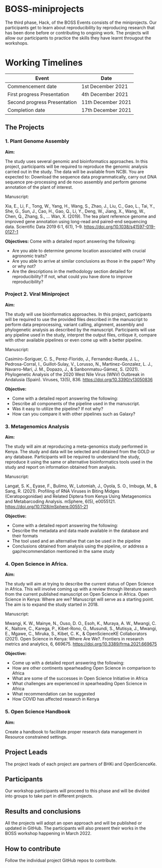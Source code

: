 # BOSS-miniprojects
The third phase, Hack, of the BOSS Events consists of the miniprojects. Our participants get to learn about reproducibility by reproducing research that has been done before or contributing to ongoing work. The projects will allow our participants to practice the skills they have learnt througout the workshops. 
# Working Timelines
Event                         | Date
------------------------------| -----------------
Commencement date             | 1st December 2021
First progress Presentation   | 4th December 2021
Second progress Presentation  | 11th December 2021
Completion date               | 17th December 2021

## The Projects

### 1. Plant Genome Assembly 

<b>Aim:</b>

The study uses several genomic and bioinformatics approaches. In this project, participants will be required to reproduce the genomic analysis carried out in the study. The data will be available from NCBI. You are expected to: Download the sequence data programmatically, carry out DNA sequence pre-processing and de novo assembly and perform genome annotation of the plant of interest. 

Manuscript:

Xia, E., Li, F., Tong, W., Yang, H., Wang, S., Zhao, J., Liu, C., Gao, L., Tai, Y., She, G., Sun, J., Cao, H., Gao, Q., Li, Y., Deng, W., Jiang, X., Wang, W., Chen, Q., Zhang, S., … Wan, X. (2019). The tea plant reference genome and improved gene annotation using long-read and paired-end sequencing data. Scientific Data 2019 6:1, 6(1), 1–9. https://doi.org/10.1038/s41597-019-0127-1

<b>Objectives:</b>
Come with a detailed report answering the following:
 - Are you able to determine genome location associated with crucial agronomic traits?
 - Are you able to arrive at similar conclusions as those in the paper? Why or why not?
- Are the descriptions in the methodology section detailed for reproducibility? If not, what could you have done to improve reproducibility?

### Project 2. Viral Miniproject

 <b>Aim:</b>
 
The study will use bioinformatics approaches. In this project, participants will be required to use the provided files described in the manuscript to perform data preprocessing, variant calling, alignment, assembly and phylogenetic analysis as described by the manuscript. Participants will use any pipeline used in the study, interpret the output files, critique it, compare with other available pipelines or even come up with a better pipeline.  

Manuscript:

Casimiro-Soriguer, C. S., Perez-Florido, J., Fernandez-Rueda, J. L., Pedrosa-Corral, I., Guillot-Sulay, V., Lorusso, N., Martinez-Gonzalez, L. J., Navarro-Marí, J. M., Dopazo, J., & Sanbonmatsu-Gámez, S. (2021). Phylogenetic Analysis of the 2020 West Nile Virus (WNV) Outbreak in Andalusia (Spain). Viruses, 13(5), 836. https://doi.org/10.3390/v13050836

<b>Objective:</b>
- Come with a detailed report answering the following:
- Describe all components of the pipeline used in the manuscript.
- Was it easy to utilize the pipeline? If not why?
- How can you compare it with other pipelines such as Galaxy?


### 3. Metagenomics Analysis
<b>Aim:</b>

The study will aim at reproducing a meta-genomics study performed in Kenya. The study and data will be selected and obtained from the GOLD or any database. Participants will be required to understand the study, reproduce it using the same or alternative bioinformatics tools used in the study and report on information obtained from analysis. 

Manuscript:

Langat, S. K., Eyase, F., Bulimo, W., Lutomiah, J., Oyola, S. O., Imbuga, M., & Sang, R. (2021). Profiling of RNA Viruses in Biting Midges (Ceratopogonidae) and Related Diptera from Kenya Using Metagenomics and Metabarcoding Analysis. mSphere, 6(5), e0055121. https://doi.org/10.1128/mSphere.00551-21

<b>Objective:</b>
- Come with a detailed report answering the following:
- Describe the metadata and data made available in the database and their formats
- The tool used and an alternative that can be used in the pipeline
- Conclusions obtained from analysis using the pipeline, or address a gap/recommendation mentioned in the same study

### 4. Open Science in Africa. 
<b>Aim:</b>

The study will aim at trying to describe the current status of Open Science in Africa. This will involve coming up with a review through literature search from the current published manuscript on Open Science in Africa. Open Science in Kenya: Where are we? Manuscript will serve as a starting point. The aim is to expand the study started in 2018.

Manuscript:

Mwangi, K. W., Mainye, N., Ouso, D. O., Esoh, K., Muraya, A. W., Mwangi, C. K., Naitore, C., Karega, P., Kibet-Rono, G., Musundi, S., Mutisya, J., Mwangi, E., Mgawe, C., Miruka, S., Kibet, C. K., & OpenScienceKE Collaborators (2021). Open Science in Kenya: Where Are We?. Frontiers in research metrics and analytics, 6, 669675. https://doi.org/10.3389/frma.2021.669675

<b>Objective:</b>
- Come up with a detailed report answering the following:
- How are other continents spearheading Open Science in comparison to Africa
- What are some of the successes in Open Science Initiative in Africa
- What challenges are experienced in spearheading Open Science in Africa
- What recommendation can be suggested
- How COVID has affected research in Kenya

### 5. Open Science Handbook 
<b>Aim:</b>

Create a handbook to facilitate proper research data management in Resource constrained settings. 


## Project Leads
The project leads of each project are partners of BHKi and OpenScienceKe.

## Participants
Our workshop participants will proceed to this phase and will be divided into groups to take part in different projects.

## Results and conclusions
All the projects will adopt an open approach and will be published or updated in GitHub. The participants will also present their works in the BOSS workshop happening in March 2022. 

## How to contribute
Follow the individual project GitHub repos to contribute.
